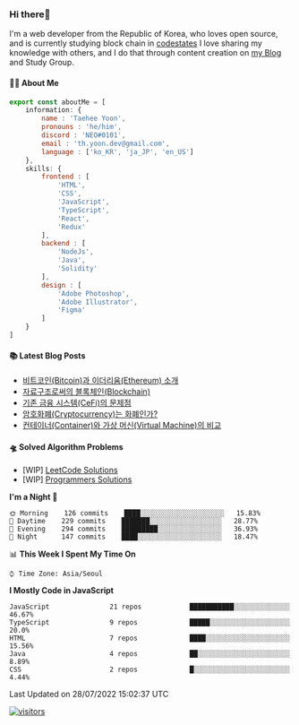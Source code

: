 ### Hi there👋
I'm a web developer from the Republic of Korea, who loves open source, and is currently studying block chain in [codestates](https://www.codestates.com/) 
I love sharing my knowledge with others, and I do that through content creation on [my Blog](https://velog.io/@thyoondev) and Study Group.

<!-- <a href="https://github.com/anuraghazra/github-readme-stats">
    <img align="center" src = "https://github-readme-stats.vercel.app/api?username=thyoondev&count_private=true&show_icons=true&include_all_commits=true&hide_border=true&hide_title=true">
</a> -->

#### 👨‍💻 About Me
```js
export const aboutMe = [
    information: {
        name : 'Taehee Yoon',
        pronouns : 'he/him',
        discord : 'NEO#0101',
        email : 'th.yoon.dev@gmail.com',
        language : ['ko_KR', 'ja_JP', 'en_US']
    },
    skills: {
        frontend : [
            'HTML',
            'CSS',
            'JavaScript',
            'TypeScript',
            'React',
            'Redux'
        ],
        backend : [
            'NodeJs',
            'Java',
            'Solidity'
        ],
        design : [
            'Adobe Photoshop',
            'Adobe Illustrator',
            'Figma'
        ]
    }
]

```

#### 📚 Latest Blog Posts 

<!-- BLOG-POST-LIST:START -->
- [비트코인&lpar;Bitcoin&rpar;과 이더리움&lpar;Ethereum&rpar; 소개](https://velog.io/@thyoondev/%EB%B9%84%ED%8A%B8%EC%BD%94%EC%9D%B8Bitcoin%EA%B3%BC-%EC%9D%B4%EB%8D%94%EB%A6%AC%EC%9B%80Ethereum-%EC%86%8C%EA%B0%9C)
- [자료구조로써의 블록체인&lpar;Blockchain&rpar;](https://velog.io/@thyoondev/%EC%9E%90%EB%A3%8C%EA%B5%AC%EC%A1%B0%EB%A1%9C%EC%8D%A8%EC%9D%98-%EB%B8%94%EB%A1%9D%EC%B2%B4%EC%9D%B8Blockchain)
- [기존 금융 시스템&lpar;CeFi&rpar;의 문제점](https://velog.io/@thyoondev/%EA%B8%B0%EC%A1%B4-%EA%B8%88%EC%9C%B5-%EC%8B%9C%EC%8A%A4%ED%85%9CCeFi%EC%9D%98-%EB%AC%B8%EC%A0%9C%EC%A0%90)
- [암호화폐&lpar;Cryptocurrency&rpar;는 화폐인가?](https://velog.io/@thyoondev/%EC%95%94%ED%98%B8%ED%99%94%ED%8F%90Cryptocurrency%EB%8A%94-%ED%99%94%ED%8F%90%EC%9D%B8%EA%B0%80)
- [컨테이너&lpar;Container&rpar;와 가상 머신&lpar;Virtual Machine&rpar;의 비교](https://velog.io/@thyoondev/%EC%BB%A8%ED%85%8C%EC%9D%B4%EB%84%88Container%EC%99%80-%EA%B0%80%EC%83%81-%EB%A8%B8%EC%8B%A0Virtual-Machine%EC%9D%98-%EB%B9%84%EA%B5%90)
<!-- BLOG-POST-LIST:END -->

#### 🛸 Solved Algorithm Problems
- [WIP] [LeetCode Solutions](https://github.com/Google-wait/codingtest-study/tree/main/thyoondev)
- [WIP] [Programmers Solutions](https://github.com/guui-programmers/Programmers-Algorithm/tree/main/thyoondev)


<!--START_SECTION:waka-->
**I'm a Night 🦉** 

```text
🌞 Morning    126 commits    ████░░░░░░░░░░░░░░░░░░░░░   15.83% 
🌆 Daytime    229 commits    ███████░░░░░░░░░░░░░░░░░░   28.77% 
🌃 Evening    294 commits    █████████░░░░░░░░░░░░░░░░   36.93% 
🌙 Night      147 commits    ████░░░░░░░░░░░░░░░░░░░░░   18.47%

```


📊 **This Week I Spent My Time On** 

```text
⌚︎ Time Zone: Asia/Seoul

```

**I Mostly Code in JavaScript** 

```text
JavaScript               21 repos            ███████████░░░░░░░░░░░░░░   46.67% 
TypeScript               9 repos             █████░░░░░░░░░░░░░░░░░░░░   20.0% 
HTML                     7 repos             ████░░░░░░░░░░░░░░░░░░░░░   15.56% 
Java                     4 repos             ██░░░░░░░░░░░░░░░░░░░░░░░   8.89% 
CSS                      2 repos             █░░░░░░░░░░░░░░░░░░░░░░░░   4.44%

```



 Last Updated on 28/07/2022 15:02:37 UTC
<!--END_SECTION:waka-->

[![visitors](https://hits.seeyoufarm.com/api/count/incr/badge.svg?url=https%3A%2F%2Fgithub.com%2Fthyoondev%2Fthyoondev&count_bg=%230A54A2&title_bg=%23555555&icon=&icon_color=%23E7E7E7&title=hits&title=visitors&edge_flat=false)](https://hits.seeyoufarm.com)
